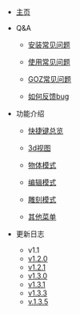 <!-- docs/_sidebar.md --> 

+ [主页](./README.md "主页")

+ Q&A

    + [安装常见问题](./QA/安装常见问题.md)
	
	+ [使用常见问题](./QA/使用常见问题.md)
    
    + [GOZ常见问题](./QA/GOZ.GOB常见问题.md)
    
	+ [如何反馈bug](./QA/bugReport.md)

[//]: # (	+ [测试]&#40;./QA/test.md&#41;)


+ 功能介绍
  + [快捷键总览](./functions/shortcuts.md)

  + [3d视图](./functions/view3d.md)
    
  + [物体模式](./functions/object_mode.md)

  + [编辑模式](./functions/edit_mode.md)
    
  + [雕刻模式](./functions/sculpt_mode.md)

  + [其他菜单](./functions/other_menu.md)


+ 更新日志

  + v1.1
  + [v1.2.0](./Log/1.2.0.md)
  + [v1.2.1](./Log/1.2.1.md)
  + [v1.3.0](./Log/1.3.0.md)
  + [v1.3.1](./Log/1.3.1.md)
  + [v1.3.3](./Log/1.3.3.md)
  + [v.1.3.5](./Log/1.3.5.md)